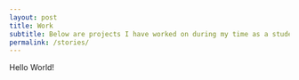 ```yaml
---
layout: post
title: Work
subtitle: Below are projects I have worked on during my time as a student. More projects that are not related to my studies will be coming soon.
permalink: /stories/
---
```



Hello World!
